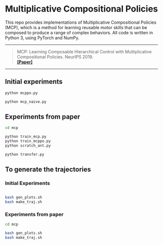 # Multiplicative Compositional Policies

This repo provides implementations of Multiplicative Compositional Policies (MCP), which is a method for learning reusable motor skills that can be composed to produce a range of complex behaviors. All code is written in Python 3, using PyTorch and NumPy. 

---

>  MCP: Learning Composable Hierarchical Control with Multiplicative Compositional Policies. NeurIPS 2019. <br /> 
>  __[[Paper]](https://arxiv.org/abs/1905.09808)__

---

## Initial experiments

```sh
python mcppo.py

python mcp_naive.py
```

## Experiments from paper

```sh
cd mcp

python train_mcp.py
python train_mcppo.py
python scratch_ant.py

python transfer.py
```

## To generate the trajectories


### Initial Experiments
```sh

bash gen_plots.sh
bash make_traj.sh
```

### Experiments from paper
```sh
cd mcp

bash gen_plots.sh
bash make_traj.sh
```
